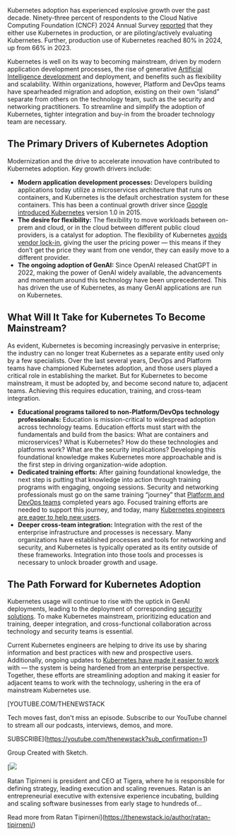 Kubernetes adoption has experienced explosive growth over the past decade. Ninety-three percent of respondents to the Cloud Native Computing Foundation (CNCF) 2024 Annual Survey [reported](https://www.cncf.io/reports/cncf-annual-survey-2024/) that they either use Kubernetes in production, or are piloting/actively evaluating Kubernetes. Further, production use of Kubernetes reached 80% in 2024, up from 66% in 2023.

Kubernetes is well on its way to becoming mainstream, driven by modern application development processes, the rise of generative [Artificial Intelligence development](https://thenewstack.io/ai-for-developers-how-can-programmers-use-artificial-intelligence/) and deployment, and benefits such as flexibility and scalability. Within organizations, however, Platform and DevOps teams have spearheaded migration and adoption, existing on their own “island” separate from others on the technology team, such as the security and networking practitioners. To streamline and simplify the adoption of Kubernetes, tighter integration and buy-in from the broader technology team are necessary.

## **The Primary Drivers of Kubernetes Adoption**

Modernization and the drive to accelerate innovation have contributed to Kubernetes adoption. Key growth drivers include:

* **Modern application development processes:** Developers building applications today utilize a microservices architecture that runs on containers, and Kubernetes is the default orchestration system for these containers. This has been a continual growth driver since [Google introduced Kubernetes](https://thenewstack.io/need-a-trillion-parameter-llm-google-cloud-is-for-you/) version 1.0 in 2015.
* **The desire for flexibility:** The flexibility to move workloads between on-prem and cloud, or in the cloud between different public cloud providers, is a catalyst for adoption. The flexibility of Kubernetes [avoids vendor lock-in](https://thenewstack.io/opentelemetry-otel-is-key-to-avoiding-vendor-lock-in/), giving the user the pricing power — this means if they don’t get the price they want from one vendor, they can easily move to a different provider.
* **The ongoing adoption of GenAI:** Since OpenAI released ChatGPT in 2022, making the power of GenAI widely available, the advancements and momentum around this technology have been unprecedented. This has driven the use of Kubernetes, as many GenAI applications are run on Kubernetes.

## **What Will It Take for Kubernetes To Become Mainstream?**

As evident, Kubernetes is becoming increasingly pervasive in enterprise; the industry can no longer treat Kubernetes as a separate entity used only by a few specialists. Over the last several years, DevOps and Platform teams have championed Kubernetes adoption, and those users played a critical role in establishing the market. But for Kubernetes to become mainstream, it must be adopted by, and become second nature to, adjacent teams. Achieving this requires education, training, and cross-team integration.

* **Educational programs tailored to non-Platform/DevOps technology professionals:** Education is mission-critical to widespread adoption across technology teams. Education efforts must start with the fundamentals and build from the basics: What are containers and microservices? What is Kubernetes? How do these technologies and platforms work? What are the security implications? Developing this foundational knowledge makes Kubernetes more approachable and is the first step in driving organization-wide adoption.
* **Dedicated training efforts:** After gaining foundational knowledge, the next step is putting that knowledge into action through training programs with engaging, ongoing sessions. Security and networking professionals must go on the same training “journey” that [Platform and DevOps teams](https://thenewstack.io/platform-teams-win-over-devs-with-quick-wins/) completed years ago. Focused training efforts are needed to support this journey, and today, many [Kubernetes engineers are eager to help new users](https://thenewstack.io/kubernetes-48-of-users-struggle-with-tool-choice/).
* **Deeper cross-team integration:** Integration with the rest of the enterprise infrastructure and processes is necessary. Many organizations have established processes and tools for networking and security, and Kubernetes is typically operated as its entity outside of these frameworks. Integration into those tools and processes is necessary to unlock broader growth and usage.

## **The Path Forward for Kubernetes Adoption**

Kubernetes usage will continue to rise with the uptick in GenAI deployments, leading to the deployment of corresponding [security solutions](https://info.tigera.io/rs/805-GFH-732/images/ebook-Generative-AI-Security.pdf). To make Kubernetes mainstream, prioritizing education and training, deeper integration, and cross-functional collaboration across technology and security teams is essential.

Current Kubernetes engineers are helping to drive its use by sharing information and best practices with new and prospective users. Additionally, ongoing updates to [Kubernetes have made it easier to work](https://thenewstack.io/open-source-kubevirt-vm-management-with-kubernetes-is-a-work-in-progress/) with — the system is being hardened from an enterprise perspective. Together, these efforts are streamlining adoption and making it easier for adjacent teams to work with the technology, ushering in the era of mainstream Kubernetes use.

[YOUTUBE.COM/THENEWSTACK

Tech moves fast, don't miss an episode. Subscribe to our YouTube
channel to stream all our podcasts, interviews, demos, and more.

SUBSCRIBE](https://youtube.com/thenewstack?sub_confirmation=1)

Group
Created with Sketch.

[![](https://cdn.thenewstack.io/media/2021/03/5f28255c-ratan-tipirneni.jpg)

Ratan Tipirneni is president and CEO at Tigera, where he is responsible for defining strategy, leading execution and scaling revenues. Ratan is an entrepreneurial executive with extensive experience incubating, building and scaling software businesses from early stage to hundreds of...

Read more from Ratan Tipirneni](https://thenewstack.io/author/ratan-tipirneni/)